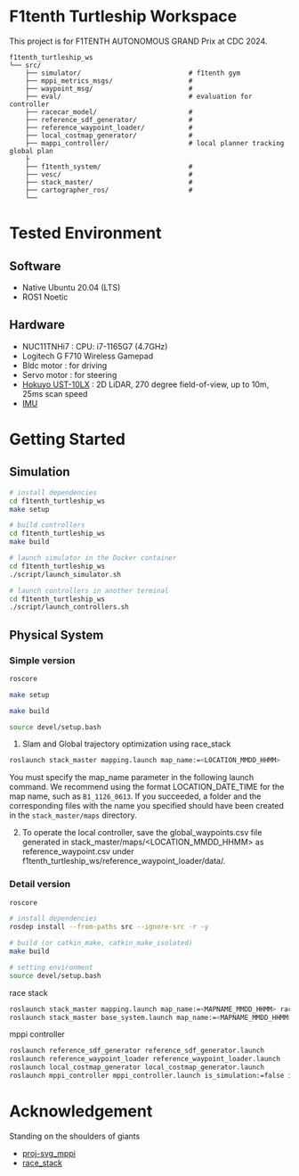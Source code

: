 # F1tenth Turtleship Workspace

This project is for F1TENTH AUTONOMOUS GRAND Prix at CDC 2024.

    f1tenth_turtleship_ws
    └── src/
        ├── simulator/                           # f1tenth gym
        ├── mppi_metrics_msgs/                   # 
        ├── waypoint_msg/                        # 
        ├── eval/                                # evaluation for controller
        ├── racecar_model/                       # 
        ├── reference_sdf_generator/             # 
        ├── reference_waypoint_loader/           #
        ├── local_costmap_generator/             #
        ├── mappi_controller/                    # local planner tracking global plan
        ├
        ├── f1tenth_system/                      # 
        ├── vesc/                                # 
        ├── stack_master/                        # 
        ├── cartographer_ros/                    # 
        └──

# Tested Environment

## Software

- Native Ubuntu 20.04 (LTS)
- ROS1 Noetic

## Hardware

- NUC11TNHi7 : CPU: i7-1165G7 (4.7GHz)
- Logitech G F710 Wireless Gamepad
- Bldc motor : for driving
- Servo motor : for steering
- [Hokuyo UST-10LX](https://hokuyo-usa.com/products/lidar-obstacle-detection/ust-10lx) : 2D LiDAR, 270 degree field-of-view, up to 10m, 25ms scan speed
- [IMU](https://www.devicemart.co.kr/goods/view?no=15136719&srsltid=AfmBOoqRikGmc_8O2PogU1WQg-s3Kz6dxdQenrYfrV1s8TG_qI2BBXvy)

# Getting Started

## Simulation

```bash
# install dependencies
cd f1tenth_turtleship_ws
make setup

# build controllers
cd f1tenth_turtleship_ws
make build

# launch simulator in the Docker container
cd f1tenth_turtleship_ws
./script/launch_simulator.sh

# launch controllers in another terminal
cd f1tenth_turtleship_ws
./script/launch_controllers.sh 
```

## Physical System

### Simple version

```bash
roscore

make setup

make build

source devel/setup.bash
```

1. Slam and Global trajectory optimization using race_stack

```bash
roslaunch stack_master mapping.launch map_name:=<LOCATION_MMDD_HHMM>
```

You must specify the map_name parameter in the following launch command. We recommend using the format LOCATION_DATE_TIME for the map name, such as `B1_1126_0613`. If you succeeded, a folder and the corresponding files with the name you specified should have been created in the `stack_master/maps` directory.

2. To operate the local controller, save the global_waypoints.csv file generated in stack_master/maps/<LOCATION_MMDD_HHMM> as reference_waypoint.csv under f1tenth_turtleship_ws/reference_waypoint_loader/data/.

### Detail version

```bash
roscore

# install dependencies
rosdep install --from-paths src --ignore-src -r -y

# build (or catkin_make, catkin_make_isolated)
make build

# setting environment
source devel/setup.bash
```

race stack

```bash
roslaunch stack_master mapping.launch map_name:=<MAPNAME_MMDD_HHMM> racecar_version:=NUC2
roslaunch stack_master base_system.launch map_name:=<MAPNAME_MMDD_HHMM> racecar_version:=NUC2
```

mppi controller

```bash
roslaunch reference_sdf_generator reference_sdf_generator.launch
roslaunch reference_waypoint_loader reference_waypoint_loader.launch
roslaunch local_costmap_generator local_costmap_generator.launch
roslaunch mppi_controller mppi_controller.launch is_simulation:=false is_localize_less_mode:=false
```

# Acknowledgement

Standing on the shoulders of giants

- [proj-svg_mppi](https://github.com/kohonda/proj-svg_mppi)
- [race_stack](https://github.com/ForzaETH/race_stack/tree/main)
